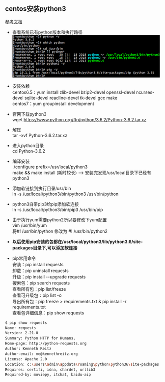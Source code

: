 ## centos安装python3
[参考文档](http://www.cnblogs.com/JahanGu/p/7452527.html)
- 查看系统已有python版本和执行路径  
![](images/安装python3.png)  

- 安装依赖  
centos6.5：yum install zlib-devel bzip2-devel openssl-devel ncurses-devel sqlite-devel readline-devel tk-devel gcc make  
centos7：yum groupinstall development  
- 官网下载python3  
wget https://www.python.org/ftp/python/3.6.2/Python-3.6.2.tar.xz  
- 解压  
tar -xvf Python-3.6.2.tar.xz
- 进入python目录  
cd Python-3.6.2
- 编译安装  
./configure prefix=/usr/local/python3  
make && make install (耗时较长) --> 安装完发现/usr/local目录下已经有python3
- 添加软链接到执行目录/usr/bin  
ln -s /usr/local/python3/bin/python3 /usr/bin/python
- python3自带pip3给pip添加软连接  
ln -s /usr/local/python3/bin/pip3 /usr/bin/pip
- 由于执行yum需要python2所以要修改下yum配置  
vim /usr/bin/yum  
将#! /usr/bin/python 修改为 #! /usr/bin/python2
- **以后使用pip安装的包都在/usr/local/python3/lib/python3.6/site-packages目录下,可以添加软连接**
- pip常用命令  
安装：pip install requests  
卸载：pip uninstall requests  
升级：pip install --upgrade requests  
搜索包：pip search requests  
查看所有包：pip list/freeze  
查看可升级包：pip list -o  
导出所有包：pip freeze > requirements.txt & pip install -r requirements.txt  
查看包详细信息：pip show requests  
```bash
$ pip show requests
Name: requests
Version: 2.21.0
Summary: Python HTTP for Humans.
Home-page: http://python-requests.org
Author: Kenneth Reitz
Author-email: me@kennethreitz.org
License: Apache 2.0
Location: c:\users\admin\appdata\roaming\python\python36\site-packages
Requires: certifi, idna, chardet, urllib3
Required-by: moviepy, itchat, baidu-aip
```  
